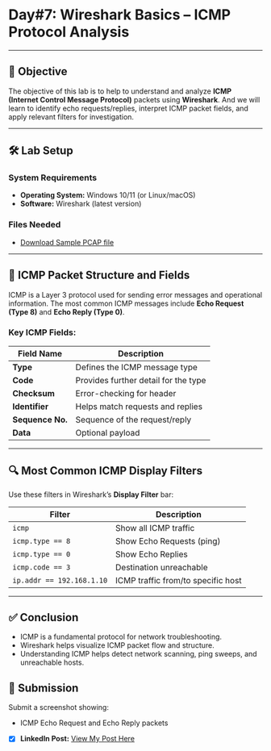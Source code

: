 # **Day#7: Wireshark Basics – ICMP Protocol Analysis**

---

## 🎯 **Objective**  
The objective of this lab is to help to understand and analyze **ICMP (Internet Control Message Protocol)** packets using **Wireshark**. And we will learn to identify echo requests/replies, interpret ICMP packet fields, and apply relevant filters for investigation.

---

## 🛠️ **Lab Setup**

### **System Requirements**
- **Operating System:** Windows 10/11 (or Linux/macOS)
- **Software:** Wireshark (latest version)

### **Files Needed**
- [Download Sample PCAP file](https://github.com/0xrajneesh/90-Days-SOC-Challenge-Beginner/raw/refs/heads/main/Protocol_Analysis_pcap.pcapng)

---

## 📘 **ICMP Packet Structure and Fields**

ICMP is a Layer 3 protocol used for sending error messages and operational information. The most common ICMP messages include **Echo Request (Type 8)** and **Echo Reply (Type 0)**.

### **Key ICMP Fields:**

| Field Name       | Description                          |
|------------------|--------------------------------------|
| **Type**         | Defines the ICMP message type        |
| **Code**         | Provides further detail for the type |
| **Checksum**     | Error-checking for header            |
| **Identifier**   | Helps match requests and replies     |
| **Sequence No.** | Sequence of the request/reply        |
| **Data**         | Optional payload                     |

---

## 🔍 **Most Common ICMP Display Filters**

Use these filters in Wireshark’s **Display Filter** bar:

| Filter | Description |
|--------|-------------|
| `icmp` | Show all ICMP traffic |
| `icmp.type == 8` | Show Echo Requests (ping) |
| `icmp.type == 0` | Show Echo Replies |
| `icmp.code == 3` | Destination unreachable |
| `ip.addr == 192.168.1.10` | ICMP traffic from/to specific host |

---

## ✅ Conclusion
- ICMP is a fundamental protocol for network troubleshooting.
- Wireshark helps visualize ICMP packet flow and structure.
- Understanding ICMP helps detect network scanning, ping sweeps, and unreachable hosts.

## 📸 Submission
Submit a screenshot showing:
- ICMP Echo Request and Echo Reply packets

- [x] **LinkedIn Post:** [View My Post Here](https://www.linkedin.com/posts/prajwal-kunte-008869313_30daysocchallenge-wireshark-networksecurity-activity-7352005947826810881-L9VY?utm_source=share&utm_medium=member_desktop&rcm=ACoAAE-u8sgBVqzP55c4GvPwfw20YNMFfe4EJ7U)
